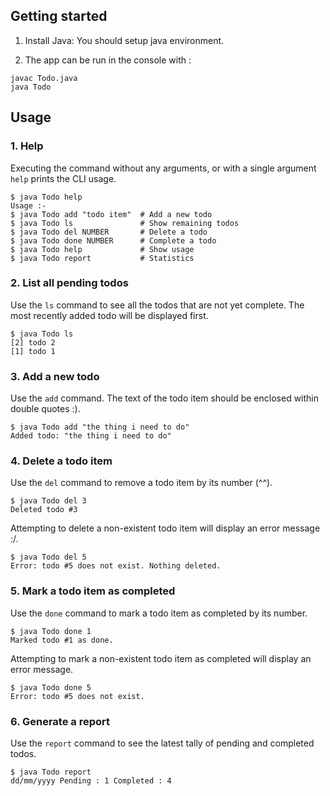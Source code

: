 ## Getting started

1. Install Java: You should setup java environment.

2. The app can be run in the console with :

```
javac Todo.java
java Todo
```

## Usage

### 1. Help

Executing the command without any arguments, or with a single argument `help` prints the CLI usage.

```
$ java Todo help
Usage :-
$ java Todo add "todo item"  # Add a new todo
$ java Todo ls               # Show remaining todos
$ java Todo del NUMBER       # Delete a todo
$ java Todo done NUMBER      # Complete a todo
$ java Todo help             # Show usage
$ java Todo report           # Statistics
```

### 2. List all pending todos

Use the `ls` command to see all the todos that are not yet complete. The most recently added todo will be displayed first.

```
$ java Todo ls
[2] todo 2
[1] todo 1
```

### 3. Add a new todo

Use the `add` command. The text of the todo item should be enclosed within double quotes :).

```
$ java Todo add "the thing i need to do"
Added todo: "the thing i need to do"
```

### 4. Delete a todo item

Use the `del` command to remove a todo item by its number (^^).

```
$ java Todo del 3
Deleted todo #3
```

Attempting to delete a non-existent todo item will display an error message :/.

```
$ java Todo del 5
Error: todo #5 does not exist. Nothing deleted.
```

### 5. Mark a todo item as completed

Use the `done` command to mark a todo item as completed by its number.

```
$ java Todo done 1
Marked todo #1 as done.
```

Attempting to mark a non-existent todo item as completed will display an error message.

```
$ java Todo done 5
Error: todo #5 does not exist.
```

### 6. Generate a report

Use the `report` command to see the latest tally of pending and completed todos.

```
$ java Todo report
dd/mm/yyyy Pending : 1 Completed : 4
```